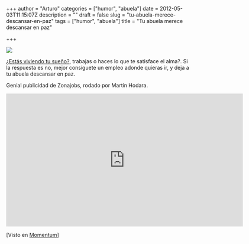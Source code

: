 +++
author = "Arturo"
categories = ["humor", "abuela"]
date = 2012-05-03T11:15:07Z
description = ""
draft = false
slug = "tu-abuela-merece-descansar-en-paz"
tags = ["humor", "abuela"]
title = "Tu abuela merece descansar en paz"

+++


![](/content/images/2016/06/descansa-abuela.jpg)

<a title="¿Estás viviendo tu sueño?" href="http://geek.cl/are-you-living-your-dream/">¿Estás viviendo tu sueño?</a>, trabajas o haces lo que te satisface el alma?. Si la respuesta es no, mejor consíguete un empleo adonde quieras ir, y deja a tu abuela descansar en paz.

Genial publicidad de Zonajobs, rodado por Martin Hodara.

<iframe src="http://www.youtube.com/embed/cQMFyJ3FRGQ" frameborder="0" width="640" height="360"></iframe>

[Visto en <a href="http://www.alexandrosmaragos.com/2012/04/grandma-commercial.html">Momentum</a>]